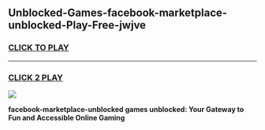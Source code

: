 
## Unblocked-Games-facebook-marketplace-unblocked-Play-Free-jwjve
<h3>
<a href="https://premium76.site?title=facebook-marketplace-unblocked&ref=18A1">CLICK TO PLAY</a></h3>
<hr>

<h3>
<a href="https://premium76.site?title=facebook-marketplace-unblocked&ref=18A1">CLICK 2 PLAY</a>
  
</h3>

<a href="https://premium76.site?title=facebook-marketplace-unblocked&ref=18A1"><img src="https://clearcache.store/games.png"></a>


**facebook-marketplace-unblocked games unblocked: Your Gateway to Fun and Accessible Online Gaming**
